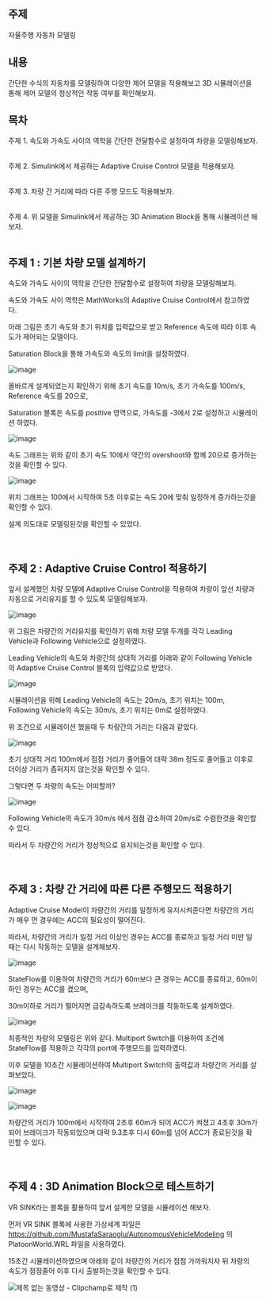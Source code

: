 <h2>주제</h2>

자율주행 자동차 모델링

<h2>내용</h3>

간단한 수식의 자동차를 모델링하여 다양한 제어 모델을 적용해보고 3D 시뮬레이션을 통해 제어 모델의 정상적인 작동 여부를 확인해보자.

<h2>목차</h2>

주제 1. 속도와 가속도 사이의 역학을 간단한 전달함수로 설정하여 차량을 모델링해보자.</br></br>

주제 2. Simulink에서 제공하는 Adaptive Cruise Control 모델을 적용해보자.</br></br>

주제 3. 차량 간 거리에 따라 다른 주행 모드도 적용해보자.</br></br>

주제 4. 위 모델을 Simulink에서 제공하는 3D Animation Block을 통해 시뮬레이션 해보자.</br></br>


<h2>주제 1 : 기본 차량 모델 설계하기</h2>

속도와 가속도 사이의 역학을 간단한 전달함수로 설정하여 차량을 모델링해보자.

속도와 가속도 사이 역학은 MathWorks의 Adaptive Cruise Control에서 참고하였다.

아래 그림은 초기 속도와 초기 위치를 입력값으로 받고 Reference 속도에 따라 이후 속도가 제어되는 모델이다.

Saturation Block을 통해 가속도와 속도의 limit을 설정하였다.</br>

![image](https://user-images.githubusercontent.com/87568714/209339540-05c2b1f8-1480-494c-926c-5be759a95a81.png)

올바르게 설계되었는지 확인하기 위해 초기 속도를 10m/s, 초기 가속도를 100m/s, Reference 속도를 20으로,

Saturation 블록은 속도를 positive 영역으로, 가속도를 -3에서 2로 설정하고 시뮬레이션 하였다.</br>

![image](https://user-images.githubusercontent.com/87568714/208418711-95644abb-734b-4c8b-83db-e5a3e84466e0.png)

속도 그래프는 위와 같이 초기 속도 10에서 약간의 overshoot와 함께 20으로 증가하는것을 확인할 수 있다.</br>

![image](https://user-images.githubusercontent.com/87568714/208418935-102fffcc-44c7-4de2-a657-66e5e36f288e.png)

위치 그래프는 100에서 시작하여 5초 이후로는 속도 20에 맞춰 일정하게 증가하는것을 확인할 수 있다.

설계 의도대로 모델링된것을 확인할 수 있었다.</br></br></br>

<h2>주제 2 : Adaptive Cruise Control 적용하기</h2>

앞서 설계했던 차량 모델에 Adaptive Cruise Control을 적용하여 차량이 앞선 차량과 자동으로 거리유지를 할 수 있도록 모델링해보자.</br>

![image](https://user-images.githubusercontent.com/87568714/209345521-7e5a3cc2-802b-4d5f-8a9d-8c924f86057f.png)

위 그림은 차량간의 거리유지를 확인하기 위해 차량 모델 두개를 각각 Leading Vehicle과 Following Vehicle으로 설정하였다.

Leading Vehicle의 속도와 차량간의 상대적 거리를 아래와 같이 Following Vehicle의 Adaptive Cruise Control 블록의 입력값으로 받았다.</br>

![image](https://user-images.githubusercontent.com/87568714/209345111-8240df38-5b21-4919-9687-e5477fa2ddf6.png)

시뮬레이션을 위해 Leading Vehicle의 속도는 20m/s, 초기 위치는 100m, Following Vehicle의 속도는 30m/s, 초기 위치는 0m로 설정하였다.

위 조건으로 시뮬레이션 했을때 두 차량간의 거리는 다음과 같았다.</br>

![image](https://user-images.githubusercontent.com/87568714/209346859-abbaf8fe-fe42-4a3f-9493-2c59fcf7b8b1.png)

초기 상대적 거리 100m에서 점점 거리가 줄어들어 대략 38m 정도로 줄어들고 이후로 더이상 거리가 좁혀지지 않는것을 확인할 수 있다.

그렇다면 두 차량의 속도는 어떠할까?</br>

![image](https://user-images.githubusercontent.com/87568714/209347479-5aae89c0-1343-4b70-ada2-64c39aba7bf7.png)

Following Vehicle의 속도가 30m/s 에서 점점 감소하여 20m/s로 수렴한것을 확인할 수 있다.

따라서 두 차량간의 거리가 정상적으로 유지되는것을 확인할 수 있다.</br></br></br>

<h2>주제 3 : 차량 간 거리에 따른 다른 주행모드 적용하기</h2>

Adaptive Cruise Model이 차량간의 거리를 일정하게 유지시켜준다면 차량간의 거리가 매우 먼 경우에는 ACC의 필요성이 떨어진다.

따라서, 차량간의 거리가 일정 거리 이상인 경우는 ACC를 종료하고 일정 거리 미만 일때는 다시 작동하는 모델을 설계해보자.

![image](https://user-images.githubusercontent.com/87568714/214213761-5facbb02-0a71-49ef-8bbb-229c6c35aa77.png)

StateFlow를 이용하여 차량간의 거리가 60m보다 큰 경우는 ACC를 종료하고, 60m이하인 경우는 ACC를 켰으며, 

30m이하로 거리가 떨어지면 급감속하도록 브레이크를 작동하도록 설계하였다.

![image](https://user-images.githubusercontent.com/87568714/214213995-ad8d1f48-8837-4a4e-89d1-e2770257d58b.png)

최종적인 차량의 모델링은 위와 같다. Multiport Switch를 이용하여 조건에 StateFlow를 적용하고 각각의 port에 주행모드를 입력하였다.

이후 모델을 10초간 시뮬레이션하여 Multiport Switch의 출력값과 차량간의 거리를 살펴보았다.

![image](https://user-images.githubusercontent.com/87568714/214216472-479cf2c3-75a2-4297-b3d3-a7b5072cab61.png)

![image](https://user-images.githubusercontent.com/87568714/214216257-0dea2a0d-604c-4223-9571-a754140a3366.png)

차량간의 거리가 100m에서 시작하여 2초후 60m가 되어 ACC가 켜졌고 4초후 30m가 되어 브레이크가 작동되었으며 대략 9.3초후 다시 60m를 넘어 ACC가 종료된것을 확인할 수 있다.<br/><br/><br/>

<h2>주제 4 : 3D Animation Block으로 테스트하기</h2>

VR SINK라는 블록을 활용하여 앞서 설계한 모델을 시뮬레이션 해보자.

먼저 VR SINK 블록에 사용한 가상세계 파일은 https://github.com/MustafaSaraoglu/AutonomousVehicleModeling 의 PlatoonWorld.WRL 파일을 사용하였다.

15초간 시뮬레이션하였으며 아래와 같이 차량간의 거리가 점점 가까워지자 뒤 차량의 속도가 점점줄어 이후 다시 출발하는것을 확인할 수 있다.

![제목 없는 동영상 - Clipchamp로 제작 (1)](https://user-images.githubusercontent.com/87568714/214252492-98ab0292-585f-46be-bab2-2e09ceb4682c.gif)


